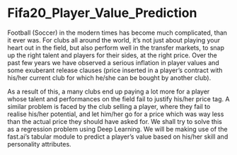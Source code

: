 # Fifa20_Player_Value_Prediction

Football (Soccer) in the modern times has become much complicated, than it ever was. For clubs all around the world, it’s not just about playing your heart out in the field, but also perform well in the transfer markets, to snap up the right talent and players for their sides, at the right price. Over the past few years we have observed a serious inflation in player values and some exuberant release clauses (price inserted in a player’s contract with his/her current club for which he/she can be bought by another club).

As a result of this, a many clubs end up paying a lot more for a player whose talent and performances on the field fail to justify his/her price tag. A similar problem is faced by the club selling a player, where they fail to realise his/her potential, and let him/her go for a price which was way less than the actual price they should have asked for.
We shall try to solve this as a regression problem using Deep Learning. We will be making use of the fast.ai’s tabular module to predict a player’s value based on his/her skill and personality attributes.
